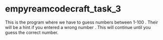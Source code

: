 # empyreamcodecraft_task_3
This is the program where we have to guess numbers between 1-100 . Their will be a hint if you entered a wrong number . This will continue until you guess the correct number. 

